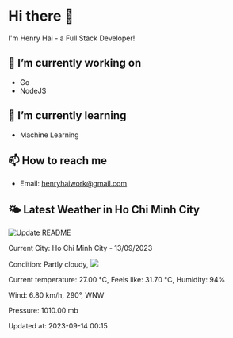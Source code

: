 # Hi there 👋

I'm Henry Hai - a Full Stack Developer!

## 🔭 I’m currently working on

- Go
- NodeJS

## 🌱 I’m currently learning

- Machine Learning

## 📫 How to reach me

- Email: <henryhaiwork@gmail.com>

## 🌤️ Latest Weather in Ho Chi Minh City
[![Update README](https://github.com/henry0hai/henry0hai/actions/workflows/udpateReadme.yml/badge.svg)](https://github.com/henry0hai/henry0hai/actions/workflows/udpateReadme.yml)
<!-- WEATHER:START -->Current City: Ho Chi Minh City - 13/09/2023

Condition: Partly cloudy, <img src="https://cdn.weatherapi.com/weather/64x64/night/116.png"/>

Current temperature: 27.00 °C, Feels like: 31.70 °C, Humidity: 94%

Wind: 6.80 km/h, 290°, WNW

Pressure: 1010.00 mb

Updated at: 2023-09-14 00:15<!-- WEATHER:END -->
